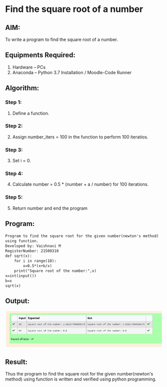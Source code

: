 # Find the square root of a number

## AIM:
To write a program to find the square root of a number.

## Equipments Required:
1. Hardware – PCs
2. Anaconda – Python 3.7 Installation / Moodle-Code Runner

## Algorithm:
### Step 1:
1. Define a function.
### Step 2:
2. Assign number_iters = 100 in the function to perform 100 iteratios.
### Step 3:
3. Set i = 0.
### Step 4:
4. Calculate  number = 0.5 * (number + a / number) for 100 iterations.
### Step 5:
5. Return number and end the program

## Program:
```
Program to find the square root for the given number(newton's method) using function.
Developed by: Vaishnavi M
RegisterNumber: 21500310 
def sqrt(x):
    for i in range(10):
        x=0.5*(x+b/x)
    print("Square root of the number:",x)
x=int(input())
b=x
sqrt(x)
```

## Output:
![output](./output.png)


## Result:
Thus the program to find the square root for the given number(newton's method) using function is written and verified using python programming.
